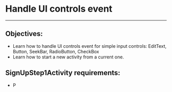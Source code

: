 # Handle UI controls event
------
## Objectives: 
* Learn how to handle UI controls event for simple input controls: EditText, Button, SeekBar, RadioButton, CheckBox
* Learn how to start a new activity from a current one.

## SignUpStep1Activity requirements: 
* P


